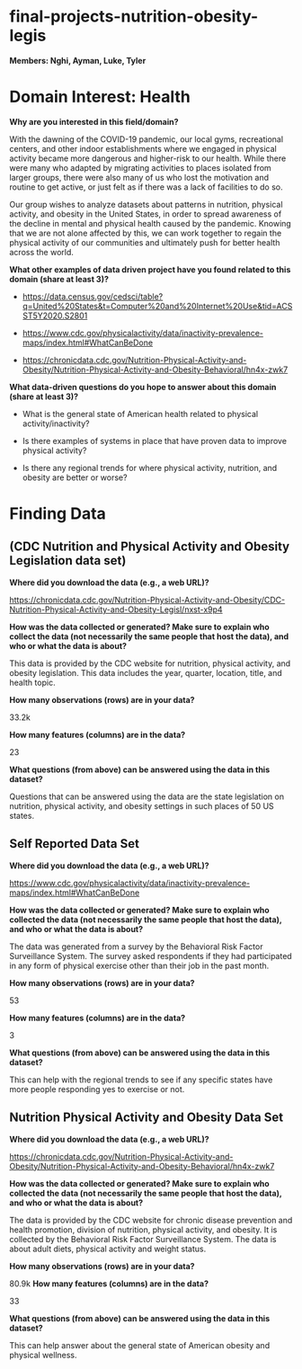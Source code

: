# final-projects-nutrition-obesity-legis
**Members: Nghi, Ayman, Luke, Tyler**
# Domain Interest: Health

**Why are you interested in this field/domain?**

With the dawning of the COVID-19 pandemic, our local gyms, recreational centers, and other indoor establishments where we engaged in physical activity became more dangerous and higher-risk to our health. While there were many who adapted by migrating activities to places isolated from larger groups, there were also many of us who lost the motivation and routine to get active, or just felt as if there was a lack of facilities to do so.  

Our group wishes to analyze datasets about patterns in nutrition, physical activity, and obesity in the United States, in order to spread awareness of the decline in mental and physical health caused by the pandemic. Knowing that we are not alone affected by this, we can work together to regain the physical activity of our communities and ultimately push for better health across the world. 

**What other examples of data driven project have you found related to this domain (share at least 3)?**

* <https://data.census.gov/cedsci/table?q=United%20States&t=Computer%20and%20Internet%20Use&tid=ACSST5Y2020.S2801> 

* <https://www.cdc.gov/physicalactivity/data/inactivity-prevalence-maps/index.html#WhatCanBeDone> 

* <https://chronicdata.cdc.gov/Nutrition-Physical-Activity-and-Obesity/Nutrition-Physical-Activity-and-Obesity-Behavioral/hn4x-zwk7> 

**What data-driven questions do you hope to answer about this domain (share at least 3)?**

* What is the general state of American health related to physical activity/inactivity?

* Is there examples of systems in place that have proven data to improve physical activity?

* Is there any regional trends for where physical activity, nutrition, and obesity are better or worse?

# Finding Data 
## (CDC Nutrition and Physical Activity and Obesity Legislation data set)
**Where did you download the data (e.g., a web URL)?**

<https://chronicdata.cdc.gov/Nutrition-Physical-Activity-and-Obesity/CDC-Nutrition-Physical-Activity-and-Obesity-Legisl/nxst-x9p4>  

**How was the data collected or generated? Make sure to explain who collect the data (not necessarily the same people that host the data), and who or what the data is about?**

This data is provided by the CDC website for nutrition, physical activity, and obesity legislation. This data includes the year, quarter, location, title, and health topic.  

**How many observations (rows) are in your data?**

33.2k 

**How many features (columns) are in the data?**

23

**What questions (from above) can be answered using the data in this dataset?**

Questions that can be answered using the data are the state legislation on nutrition, physical activity, and obesity settings in such places of 50 US states.

## Self Reported Data Set
**Where did you download the data (e.g., a web URL)?**

<https://www.cdc.gov/physicalactivity/data/inactivity-prevalence-maps/index.html#WhatCanBeDone> 

**How was the data collected or generated? Make sure to explain who collected the data (not necessarily the same people that host the data), and who or what the data is about?**

The data was generated from a survey by the Behavioral Risk Factor Surveillance System. The survey asked respondents if they had participated in any form of physical exercise other than their job in the past month. 

**How many observations (rows) are in your data?**

53 

**How many features (columns) are in the data?**

3 

**What questions (from above) can be answered using the data in this dataset?**

This can help with the regional trends to see if any specific states have more people responding yes to exercise or not. 

## Nutrition Physical Activity and Obesity Data Set
**Where did you download the data (e.g., a web URL)?**

<https://chronicdata.cdc.gov/Nutrition-Physical-Activity-and-Obesity/Nutrition-Physical-Activity-and-Obesity-Behavioral/hn4x-zwk7>

**How was the data collected or generated? Make sure to explain who collected the data (not necessarily the same people that host the data), and who or what the data is about?**

The data is provided by the CDC website for chronic disease prevention and health promotion, division of nutrition, physical activity, and obesity. It is collected by the Behavioral Risk Factor Surveillance System. The data is about adult diets, physical activity and weight status. 

**How many observations (rows) are in your data?**

80.9k 
**How many features (columns) are in the data?**

33 

**What questions (from above) can be answered using the data in this dataset?**

This can help answer about the general state of American obesity and physical wellness. 
